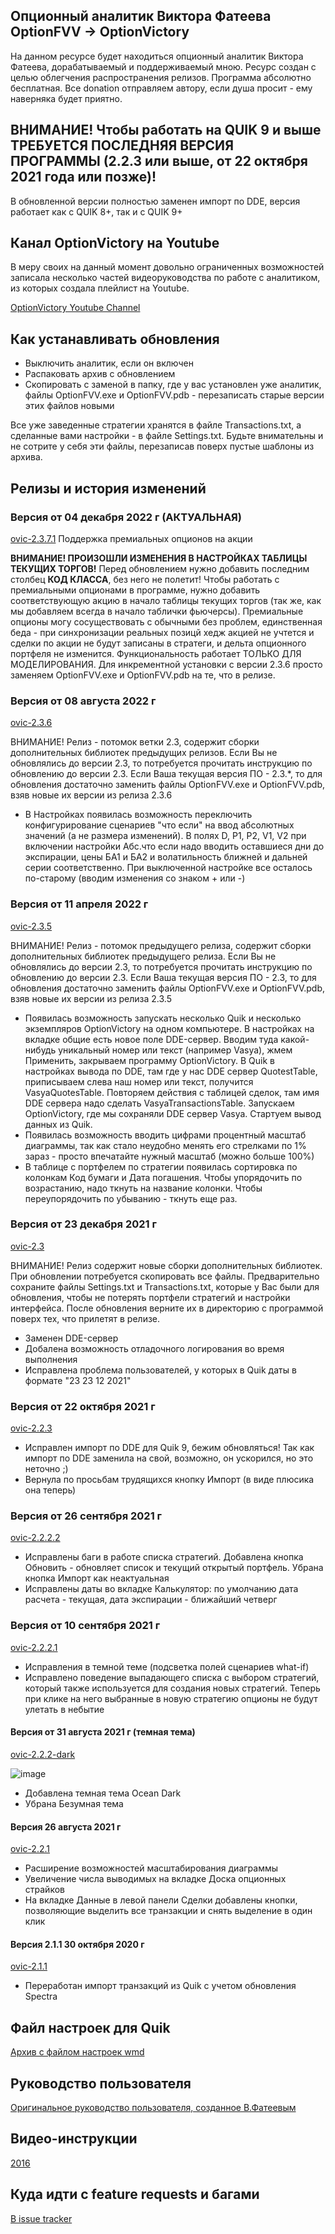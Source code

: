 ## Опционный аналитик Виктора Фатеева OptionFVV -> OptionVictory

На данном ресурсе будет находиться опционный аналитик Виктора Фатеева, дорабатываемый и поддерживаемый мною. Ресурс создан с целью облегчения распространения релизов.
Программа абсолютно бесплатная. Все donation отправляем автору, если душа просит - ему наверняка будет приятно.

## ВНИМАНИЕ! Чтобы работать на QUIK 9 и выше ТРЕБУЕТСЯ ПОСЛЕДНЯЯ ВЕРСИЯ ПРОГРАММЫ (2.2.3 или выше, от 22 октября 2021 года или позже)!
В обновленной версии полностью заменен импорт по DDE, версия работает как с QUIK 8+, так и с QUIK 9+

## Канал OptionVictory на Youtube
В меру своих на данный момент довольно ограниченных возможностей записала несколько частей видеоруководства по работе с аналитиком, из которых создала плейлист на Youtube.

[OptionVictory Youtube Channel](https://www.youtube.com/watch?v=0W08UzdwzVU&list=PL0_nYaxV-Saeh3B10Oowzn9HYtaJOWHrH)

## Как устанавливать обновления

- Выключить аналитик, если он включен
- Распаковать архив с обновлением
- Скопировать с заменой в папку, где у вас установлен уже аналитик, файлы OptionFVV.exe и OptionFVV.pdb - перезаписать старые версии этих файлов новыми

Все уже заведенные стратегии хранятся в файле Transactions.txt, а сделанные вами настройки - в файле Settings.txt. Будьте внимательны и не сотрите у себя эти файлы, перезаписав поверх пустые шаблоны из архива.

## Релизы и история изменений
### Версия от 04 декабря 2022 г (АКТУАЛЬНАЯ)
[ovic-2.3.7.1](https://github.com/tashik/OptionVictory/archive/refs/tags/ovic-2.3.7.1.zip) Поддержка премиальных опционов на акции

**ВНИМАНИЕ! ПРОИЗОШЛИ ИЗМЕНЕНИЯ В НАСТРОЙКАХ ТАБЛИЦЫ ТЕКУЩИХ ТОРГОВ!** Перед обновлением нужно добавить последним столбец **КОД КЛАССА**, без него не полетит! Чтобы работать с премиальными опционами в программе, нужно добавить соответствующую акцию в начало таблицы текущих торгов (так же, как мы добавляем всегда в начало таблички фьючерсы). Премиальные опционы могу сосуществовать с обычными без проблем, единственная беда - при синхронизации реальных позицй хедж акцией не учтется и сделки по акции не будут записаны в стратеги, и дельта опционного портфеля не изменится. Функциональность работает ТОЛЬКО ДЛЯ МОДЕЛИРОВАНИЯ. Для инкрементной установки с версии 2.3.6 просто заменяем OptionFVV.exe и OptionFVV.pdb на те, что в релизе.

### Версия от 08 августа 2022 г
[ovic-2.3.6](https://github.com/tashik/OptionVictory/archive/refs/tags/ovic-2.3.6.zip)

ВНИМАНИЕ! Релиз - потомок ветки 2.3, содержит сборки дополнительных библиотек предыдущих релизов. Если Вы не обновлялись до версии 2.3, то потребуется прочитать инструкцию по обновлению до версии 2.3. Если Ваша текущая версия ПО - 2.3.*, то для обновления достаточно заменить файлы OptionFVV.exe и OptionFVV.pdb, взяв новые их версии из релиза 2.3.6

- В Настройках появилась возможность переключить конфигурирование сценариев "что если" на ввод абсолютных значений (а не размера изменений). В полях D, P1, P2, V1, V2 при включении настройки Абс.что если надо вводить оставшиеся дни до экспирации, цены БА1 и БА2 и волатильность ближней и дальней серии соответственно. При выключенной настройке все осталось по-старому (вводим изменения со знаком + или -) 

### Версия от 11 апреля 2022 г
[ovic-2.3.5](https://github.com/tashik/OptionVictory/archive/refs/tags/ovic-2.3.5.zip)

ВНИМАНИЕ! Релиз - потомок предыдущего релиза, содержит сборки дополнительных библиотек предыдущего релиза. Если Вы не обновлялись до версии 2.3, то потребуется прочитать инструкцию по обновлению до версии 2.3. Если Ваша текущая версия ПО - 2.3, то для обновления достаточно заменить файлы OptionFVV.exe и OptionFVV.pdb, взяв новые их версии из релиза 2.3.5

- Появилась возможность запускать несколько Quik и несколько экземпляров OptionVictory на одном компьютере. В настройках на вкладке общие есть новое поле DDE-сервер. Вводим туда какой-нибудь уникальный номер или текст (например Vasya), жмем Применить, закрываем программу OptionVictory. В Quik в настройках вывода по DDE, там где у нас DDE сервер QuotestTable, приписываем слева наш номер или текст, получится VasyaQuotesTable. Повторяем действия с таблицей сделок, там имя DDE сервера надо сделать VasyaTransactionsTable. Запускаем OptionVictory, где мы сохраняли DDE сервер Vasya. Стартуем вывод данных из Quik.
- Появилась возможность вводить цифрами процентный масштаб диаграммы, так как стало неудобно менять его стрелками по 1% зараз - просто впечатайте нужный масштаб (можно больше 100%)
- В таблице с портфелем по стратегии появилась сортировка по колонкам Код бумаги и Дата погашения. Чтобы упорядочить по возрастанию, надо ткнуть на название колонки. Чтобы переупорядочить по убыванию - ткнуть еще раз.

### Версия от 23 декабря 2021 г
[ovic-2.3](https://github.com/tashik/OptionVictory/archive/refs/tags/ovic-2.3.zip)

ВНИМАНИЕ! Релиз содержит новые сборки дополнительных библиотек. При обновлении потребуется скопировать все файлы. Предварительно сохраните файлы Settings.txt и Transactions.txt, которые у Вас были для обновления, чтобы не потерять портфели стратегий и настройки интерфейса. После обновления верните их в директорию с программой поверх тех, что прилетят в релизе.

- Заменен DDE-сервер
- Добалена возможность отладочного логирования во время выполнения
- Исправлена проблема пользователей, у которых в Quik даты в формате "23 23 12 2021"

### Версия от 22 октября 2021 г
[ovic-2.2.3](https://github.com/tashik/OptionVictory/archive/refs/tags/ovic-2.2.3.zip)
- Исправлен импорт по DDE для Quik 9, бежим обновляться! Так как импорт по DDE заменила на свой, возможно, он ускорился, но это неточно ;)
- Вернула по просьбам трудящихся кнопку Импорт (в виде плюсика она теперь)

### Версия от 26 сентября 2021 г
[ovic-2.2.2.2](https://github.com/tashik/OptionVictory/archive/refs/tags/ovic-2.2.2.2.zip)
- Исправлены баги в работе списка стратегий. Добавлена кнопка Обновить - обновляет список и текущий открытый портфель. Убрана кнопка Импорт как неактуальная
- Исправлены даты во вкладке Калькулятор: по умолчанию дата расчета - текущая, дата экспирации - ближайший четверг

### Версия от 10 сентября 2021 г
[ovic-2.2.2.1](https://github.com/tashik/OptionVictory/archive/refs/tags/ovic-2.2.2.1.zip)
- Исправления в темной теме (подсветка полей сценариев what-if)
- Исправлено поведение выпадающего списка с выбором стратегий, который также используется для создания новых стратегий. Теперь при клике на него выбранные в новую стратегию опционы не будут улетать в небытие

#### Версия от 31 августа 2021 г (темная тема)
[ovic-2.2.2-dark](https://github.com/tashik/OptionVictory/archive/refs/tags/ovic-2.2.2-dark.zip)

![image](https://user-images.githubusercontent.com/3192254/131544198-956e7d0c-72d7-44d6-8dae-2c309e2f4f5b.png)

- Добавлена темная тема Ocean Dark
- Убрана Безумная тема

#### Версия 26 августа 2021 г
[ovic-2.2.1](https://github.com/tashik/OptionVictory/archive/refs/tags/ovic-2.2.1.zip) 
- Расширение возможностей масштабирования диаграммы
- Увеличение числа выводимых на вкладке Доска опционных страйков
- На вкладке Данные в левой панели Сделки добавлены кнопки, позволяющие выделить все транзакции и снять выделение в один клик

#### Версия 2.1.1 30 октября 2020 г
[ovic-2.1.1](https://cloud.mail.ru/public/5BCZ/Vr8Qt61PN)
- Переработан импорт транзакций из Quik с учетом обновления Spectra


## Файл настроек для Quik

[Архив с файлом настроек wmd](https://tashik.github.io/OptionVictory/OptionFVV.wnd.zip)

## Руководство пользователя

[Оригинальное руководство пользователя, созданное В.Фатеевым](https://tashik.github.io/OptionVictory/OptionFVV_Usermanual.pdf)

## Видео-инструкции

[2016](https://www.youtube.com/watch?v=ytumZ91OGpQ)

## Куда идти с feature requests и багами

[В issue tracker](https://github.com/tashik/OptionVictory/issues)
